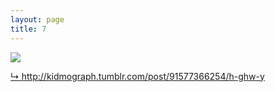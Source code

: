 ```yaml
---
layout: page
title: 7
---
```


<img src="{{ site.url }}/gifs/7.gif" />

<a href="Kidmograph">&#8627; http://kidmograph.tumblr.com/post/91577366254/h-ghw-y</a>

